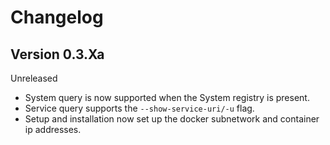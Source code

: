 # Changelog

## Version 0.3.Xa

Unreleased

 - System query is now supported when the System registry is present.
 - Service query supports the `--show-service-uri/-u` flag.
 - Setup and installation now set up the docker subnetwork and container ip addresses.